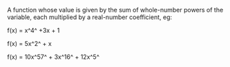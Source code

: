 A function whose value is given by the sum of whole-number powers of the
variable, each multiplied by a real-number coefficient, eg:

f(x) = x^4^ +3x + 1

f(x) = 5x^2^ + x

f(x) = 10x^57^ + 3x^16^ + 12x^5^
